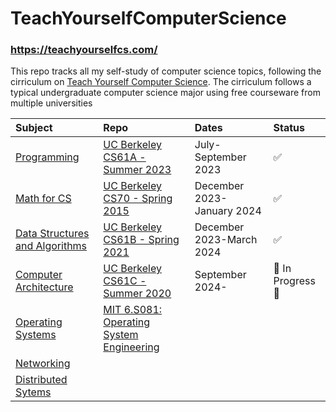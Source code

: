 # TeachYourselfComputerScience
### https://teachyourselfcs.com/

This repo tracks all my self-study of computer science topics, following the cirriculum on [Teach Yourself Computer Science](https://teachyourselfcs.com/). The cirriculum follows a typical undergraduate computer science major using free courseware from multiple universities


| Subject | Repo | Dates | Status |
|:------|:-----|:------|:------|
|[Programming](https://teachyourselfcs.com/#programming)|[UC Berkeley CS61A - Summer 2023](https://inst.eecs.berkeley.edu/~cs61a/su23/)|July-September 2023| ✅ |
|[Math for CS](https://teachyourselfcs.com/#math)|[UC Berkeley CS70 - Spring 2015](https://inst.eecs.berkeley.edu/~cs70/sp15/)|December 2023-January 2024 |✅ |
|[Data Structures and Algorithms](https://teachyourselfcs.com/#algorithms)|[UC Berkeley CS61B - Spring 2021](https://sp21.datastructur.es/index.html) |December 2023-March 2024 |✅ |
|[Computer Architecture](https://teachyourselfcs.com/#architecture)|[UC Berkeley CS61C - Summer 2020](https://web.archive.org/web/20200929085858/https://cs61c.org/su20/) |September 2024- |🚧 In Progress 🚧 |
|[Operating Systems](https://teachyourselfcs.com/#operating-systems)|[MIT 6.S081: Operating System Engineering](https://pdos.csail.mit.edu/6.828/2021/schedule.html)| | |
|[Networking](https://teachyourselfcs.com/#networking) | | | |
|[Distributed Sytems](https://teachyourselfcs.com/#distributed-systems) | | | |


